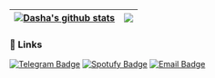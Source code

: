 |  <a href="https://github.com/anuraghazra/github-readme-stats"> <img align="center" src="https://github-readme-stats.vercel.app/api?username=dkondakova&count_private=true&show_icons=true&title_color=386C3E&icon_color=386C3E&text_color=539F56&cache_seconds=1800&hide_border=true&custom_title=My%20GitHub%20Stats" alt="Dasha's github stats" /> </a> | <a href="https://github.com/anuraghazra/github-readme-stats"> <img align="center"  src="https://github-readme-stats.vercel.app/api/top-langs/?username=dkondakova&layout=compact&langs_count=6&title_color=386C3E&hide_border=true" /> </a> |
| ------------- | ------------- |


### 🔗 Links  
[![Telegram Badge](https://img.shields.io/badge/-Telegram-386C3E?style=for-the-badge&logo=telegram)](https://t.me/dkondakova)
[![Spotufy Badge](https://img.shields.io/badge/-Spotify-386C3E?style=for-the-badge&logo=spotify)](https://open.spotify.com/user/31lbyjz3rflihu7ytvccpo4muatu)
[![Email Badge](https://img.shields.io/badge/-Email-386C3E?style=for-the-badge&logo=gmail)](mailto:darya.kondakova@gmail.com)  

<!--
**dkondakova/dkondakova** is a ✨ _special_ ✨ repository because its `README.md` (this file) appears on your GitHub profile.

Here are some ideas to get you started:

- 🔭 I’m currently working on ...
- 🌱 I’m currently learning ...
- 👯 I’m looking to collaborate on ...
- 🤔 I’m looking for help with ...
- 💬 Ask me about ...
- 📫 How to reach me: ...
- 😄 Pronouns: ...
- ⚡ Fun fact: ...
-->
